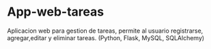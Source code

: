 # App-web-tareas
Aplicacion web para gestion de tareas, permite al usuario registrarse, agregar,editar y eliminar tareas.
(Python, Flask, MySQL, SQLAlchemy)



